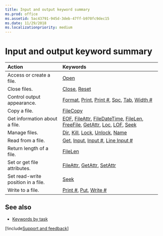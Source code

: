```yaml
---
title: Input and output keyword summary
ms.prod: office
ms.assetid: 5ac43791-945d-3deb-47ff-b970fc9dec15
ms.date: 11/29/2018
ms.localizationpriority: medium
---
```



# Input and output keyword summary

|Action|Keywords|
|:-----|:-----|
|Access or create a file.|[Open](open-statement.md)|
|Close files.|[Close](close-statement.md), [Reset](reset-statement.md)|
|Control output appearance.|[Format](format-function-visual-basic-for-applications.md), [Print](print-method.md), [Print #](printstatement.md), [Spc](spc-function.md), [Tab](tab-function.md), [Width #](widthstatement.md)|
|Copy a file.|[FileCopy](filecopy-statement.md)|
|Get information about a file.|[EOF](eof-function.md), [FileAttr](fileattr-function.md), [FileDateTime](filedatetime-function.md), [FileLen](filelen-function.md), [FreeFile](freefile-function.md), [GetAttr](getattr-function.md), [Loc](loc-function.md), [LOF](lof-function.md), [Seek](seek-function.md)|
|Manage files.|[Dir](dir-function.md), [Kill](kill-statement.md), [Lock](lock-unlock-statements.md), [Unlock](lock-unlock-statements.md), [Name](name-statement.md)|
|Read from a file.|[Get](get-statement.md), [Input](input-function.md), [Input #](inputstatement.md), [Line Input #](line-inputstatement.md)|
|Return length of a file.|[FileLen](filelen-function.md)|
|Set or get file attributes.|[FileAttr](fileattr-function.md), [GetAttr](getattr-function.md), [SetAttr](setattr-statement.md)|
|Set read-write position in a file.|[Seek](seek-statement.md)|
|Write to a file.|[Print #](printstatement.md), [Put](put-statement.md), [Write #](writestatement.md)|

## See also

- [Keywords by task](keywords-by-task.md)

[!include[Support and feedback](~/includes/feedback-boilerplate.md)]
